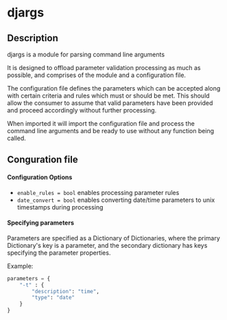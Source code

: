 # djargs
## Description
djargs is a module for parsing command line arguments

It is designed to offload parameter validation processing as much as possible, and comprises of the module and a configuration file.

The configuration file defines the parameters which can be accepted along with certain criteria and rules which must or should be met.
This should allow the consumer to assume that valid parameters have been provided and proceed accordingly without further processing.

When imported it will import the configuration file and process the command line arguments and be ready to use without any function being called.

## Conguration file
#### Configuration Options
* `enable_rules = bool` enables processing parameter rules
* `date_convert = bool` enables converting date/time parameters to unix timestamps during processing

#### Specifying parameters
Parameters are specified as a Dictionary of Dictionaries, where the primary Dictionary's key is a parameter, and the secondary dictionary has keys specifying the parameter properties.

Example:
```python
parameters = {
    "-t" : {
        "description": "time",
        "type": "date"
    }
}
```

